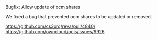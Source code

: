 Bugfix: Allow update of ocm shares

We fixed a bug that prevented ocm shares to be updated or removed.

https://github.com/cs3org/reva/pull/4840/
https://github.com/owncloud/ocis/issues/9926